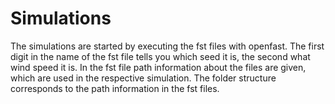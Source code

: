 # Simulations

The simulations are started by executing the fst files with openfast. The first digit in the 
name of the fst file tells you which seed it is, the second what wind speed it is. In the fst 
file path information about the files are given, which are used in the respective simulation. 
The folder structure corresponds to the path information in the fst files.
